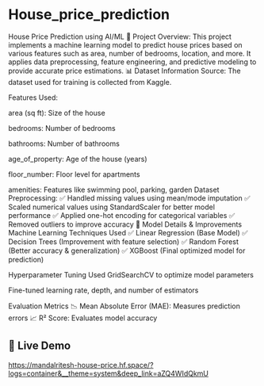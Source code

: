 # House_price_prediction
House Price Prediction using AI/ML
📌 Project Overview:
This project implements a machine learning model to predict house prices based on various features such as area, number of bedrooms, location, and more. It applies data preprocessing, feature engineering, and predictive modeling to provide accurate price estimations.
📊 Dataset Information
Source: The dataset used for training is collected from  Kaggle.

Features Used:

area (sq ft): Size of the house

bedrooms: Number of bedrooms

bathrooms: Number of bathrooms

age_of_property: Age of the house (years)

floor_number: Floor level for apartments

amenities: Features like swimming pool, parking, garden
Dataset Preprocessing:
✅ Handled missing values using mean/mode imputation 
✅ Scaled numerical values using StandardScaler for better model performance
✅ Applied one-hot encoding for categorical variables 
✅ Removed outliers to improve accuracy
🧠 Model Details & Improvements
Machine Learning Techniques Used
✅ Linear Regression (Base Model) ✅ Decision Trees (Improvement with feature selection) ✅ Random Forest (Better accuracy & generalization) ✅ XGBoost (Final optimized model for prediction)

Hyperparameter Tuning
Used GridSearchCV to optimize model parameters

Fine-tuned learning rate, depth, and number of estimators

Evaluation Metrics
📉 Mean Absolute Error (MAE): Measures prediction errors 📈 R² Score: Evaluates model accuracy

## 🚀 Live Demo  

https://mandalritesh-house-price.hf.space/?logs=container&__theme=system&deep_link=aZQ4WIdQkmU

